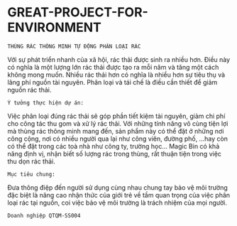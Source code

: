 # GREAT-PROJECT-FOR-ENVIRONMENT
    THÙNG RÁC THÔNG MINH TỰ ĐỘNG PHÂN LOẠI RÁC

Với sự phát triển nhanh của xã hội, rác thải được sinh ra nhiều hơn. Điều này có nghĩa là một lượng lớn rác thải được tạo ra mỗi năm và tăng một cách không mong muốn. Nhiều rác thải hơn có nghĩa là nhiều hơn sự tiêu thụ và lãng phí nguồn tài nguyên. Phân loại và tái chế là điều cần thiết để giảm nguồn rác thải.

    Ý tưởng thực hiện dự án:
                                                   
Việc phân loại đúng rác thải sẽ góp phần tiết kiệm tài nguyên, giảm chi phí cho công tác thu gom và xử lý rác thải. Với những tính năng vô cùng tiện lợi mà thùng rác thông minh mang đến, sản phẩm này có thể đặt ở những nơi công cộng, nơi có nhiều người qua lại như công viên, đường phố, …hay còn có thể đặt trong các toà nhà như công ty, trường học… Magic Bin có khả năng định vị, nhận biết số lượng rác trong thùng, rất thuận tiện trong việc thu dọn rác thải.
    
    Mục tiêu chung:
    
Đưa thông điệp đến người sử dụng cùng nhau chung tay bảo vệ môi trường đặc biệt là nâng cao nhận thức của giới trẻ về tầm quan trọng của việc phân loại rác tại nguồn, coi việc bảo vệ môi trường là trách nhiệm của mọi người.

    Doanh nghiệp QTQM-SS004
